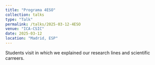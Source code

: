 ```yaml
---
title: "Programa 4ESO"
collection: talks
type: "Talk"
permalink: /talks/2025-03-12-4ESO
venue: "ICA-CSIC"
date: 2025-03-12
location: "Madrid, ESP"
---
```


Students visit in which we explained our research lines and scientific carreers. 


<!-- [More information here](http://exampleurl.com)

This is a description of your tutorial, note the different field in type. This is a markdown files that can be all markdown-ified like any other post. Yay markdown! 

Visita de estudiantes de instituto para conocer nuestra investigación y carreras científicas diversas.
-->
